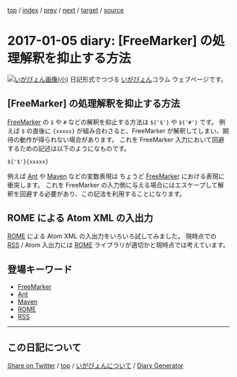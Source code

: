 [top](https://igapyon.github.io/diary/) 
 / [index](https://igapyon.github.io/diary/2017/index.html) 
 / [prev](https://igapyon.github.io/diary/2017/ig170104.html) 
 / [next](https://igapyon.github.io/diary/2017/ig170106.html) 
 / [target](https://igapyon.github.io/diary/2017/ig170105.html) 
 / [source](https://github.com/igapyon/diary/blob/gh-pages/2017/ig170105.html.src.md) 

2017-01-05 diary: [FreeMarker] の処理解釈を抑止する方法
=====================================================================================================
[![いがぴょん画像(小)](https://igapyon.github.io/diary/images/iga200306s.jpg "いがぴょん")](https://igapyon.github.io/diary/memo/memoigapyon.html) 日記形式でつづる [いがぴょん](https://igapyon.github.io/diary/memo/memoigapyon.html)コラム ウェブページです。

## [FreeMarker] の処理解釈を抑止する方法

[FreeMarker](../keyword/freemarker.html) の `$` や `#` などの解釈を抑止する方法は `${'$'}` や `${'#'}` です。
例えば `$` の直後に `{xxxxx}` が組み合わさると、FreeMarker が解釈してしまい、期待の動作が得られない場合があります。
これを FreeMarker 入力において回避するための記述は以下のようになものです。

```xml
${'$'}{xxxxx}
```

例えば [Ant](../keyword/ant.html) や [Maven](../keyword/maven.html) などの変数表現は ちょうど [FreeMarker](../keyword/freemarker.html) における表現に衝突します。
これを FreeMarker の入力側に与える場合にはエスケープして解釈を回避する必要があり、この記法を利用することになります。

## ROME による Atom XML の入出力

[ROME](../keyword/rome.html) による Atom XML の入出力をいろいろ試してみました。
現時点での [RSS](../keyword/rss.html) / Atom 入出力には [ROME](../keyword/rome.html) ライブラリが適切かと現時点では考えています。

## 登場キーワード

* [FreeMarker](../keyword/freemarker.html)
* [Ant](../keyword/ant.html)
* [Maven](../keyword/maven.html)
* [ROME](../keyword/rome.html)
* [RSS](../keyword/rss.html)

----------------------------------------------------------------------------------------------------

## この日記について

[Share on Twitter](https://twitter.com/intent/tweet?hashtags=igapyon%2Cdiary%2C%E3%81%84%E3%81%8C%E3%81%B4%E3%82%87%E3%82%93%2CFreeMarker%2CAnt%2CMaven%2CROME%2CRSS&text=%5BFreeMarker%5D+%E3%81%AE%E5%87%A6%E7%90%86%E8%A7%A3%E9%87%88%E3%82%92%E6%8A%91%E6%AD%A2%E3%81%99%E3%82%8B%E6%96%B9%E6%B3%95&url=https%3A%2F%2Figapyon.github.io%2Fdiary%2F2017%2Fig170105.html) / [top](../index.html) / [いがぴょんについて](https://igapyon.github.io/diary/memo/memoigapyon.html) / [Diary Generator](https://github.com/igapyon/igapyonv3)
